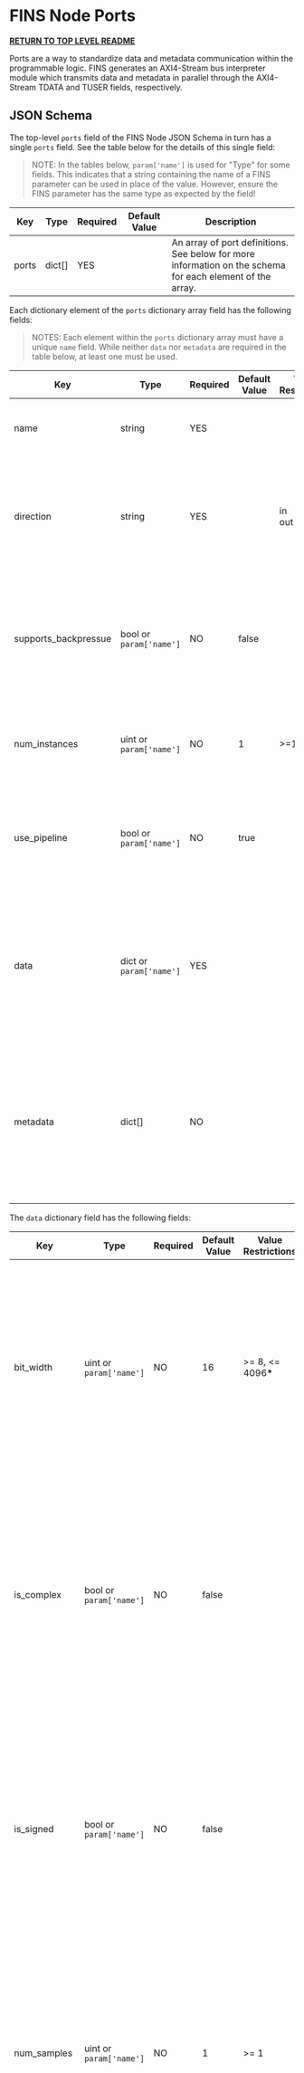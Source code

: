 # FINS Node Ports

**[RETURN TO TOP LEVEL README](../README.md)**

Ports are a way to standardize data and metadata communication within the programmable logic. FINS generates an AXI4-Stream bus interpreter module which transmits data and metadata in parallel through the AXI4-Stream TDATA and TUSER fields, respectively.

## JSON Schema

The top-level `ports` field of the FINS Node JSON Schema in turn has a single `ports` field. See the table below for the details of this single field:

> NOTE: In the tables below, `param['name']` is used for "Type" for some fields. This indicates that a string containing the name of a FINS parameter can be used in place of the value. However, ensure the FINS parameter has the same type as expected by the field!

| Key   | Type   | Required | Default Value | Description |
| ----- | ------ | -------- | ------------- | ----------- |
| ports | dict[] | YES      |               | An array of port definitions. See below for more information on the schema for each element of the array. |

Each dictionary element of the `ports` dictionary array field has the following fields:

> NOTES: Each element within the `ports` dictionary array must have a unique `name` field. While neither `data` nor `metadata` are required in the table below, at least one must be used.

| Key                  | Type                    | Required | Default Value | Value Restrictions | Description |
| -------------------- | ----------------------- | -------- | ------------- | ------------------ | ----------- |
| name                 | string                  | YES      |               |                    | The name of the port. This must be unique within a FINS IP. |
| direction            | string                  | YES      |               | in<br />out        | The bus direction of the port. This generally corresponds to the HDL port direction - except for the "tready" signal. |
| supports_backpressue | bool or `param['name']` | NO       | false         |                    | A flag indicating if the port supports backpressure. Backpressure manifests as the "tready" signal of the AXI4-Stream bus. |
| num_instances        | uint or `param['name']` | NO       | 1             | >=1                | The number of instances of this port. Each instance is independent and has unique control signals. |
| use_pipeline         | bool or `param['name']` | NO       | true          |                    | A flag indicating if a pipeline should be inserted in the port. If true, input and output ports will have a 1 clock latency. |
| data                 | dict or `param['name']` | YES      |               |                    | A dictionary the describes the data characteristics. This dictionary determines how the bus interpreter module decodes the "tdata" signal of the AXI4-Stream bus. |
| metadata             | dict[]                  | NO       |               |                    | An array of dictionaries that define metadata. This array of dictionaries determines how the bus interpreter module decodes the "tuser" signal of the AXI4-Stream bus. |

The `data` dictionary field has the following fields:

| Key          | Type                    | Required | Default Value | Value Restrictions    | Description |
| ------------ | ----------------------- | -------- | ------------- | --------------------- | ----------- |
| bit_width    | uint or `param['name']` | NO       | 16            | >= 8, <= 4096<b>*</b> | The bit width of a single sample of data. If `is_complex` is true, then this value is the bit width for BOTH real and imaginary components. Since this value is for a single sample, it should not change when `num_samples` or `num_channels` change. |
| is_complex   | bool or `param['name']` | NO       | false         |                       | A flag indicating if a sample of data has real and imaginary parts. The real and imaginary parts MUST have the same bit width, and their summed bit widths should be put in the `bit_width` field. If this value is true, then real data is packed in the LSBs of the sample. |
| is_signed    | bool or `param['name']` | NO       | false         |                       | A flag indicating if a sample of data is interpreted as a signed 2's complement value; otherwise, it is interpreted as an unsigned value. This value applies to the individual real and imaginary components when `is_complex` is true. |
| num_samples  | uint or `param['name']` | NO       | 1             | >= 1                  | The number of simultaneous samples that are communicated through the data bus per transaction for a single channel. When `num_samples` is > 1, the first sample is packed in the LSBs and the last sample is packed in the MSBs. |
| num_channels | uint or `param['name']` | NO       | 1             | >= 1                  | The number of parallel channels that are communicated through the data bus. When `num_channels` is > 1, the first channel is packed in the LSBs and the last channel is packed in the MSBs.  |

> **\*** The maximum `bit_width` for `num_samples`=1 and `num_channels`=1 is 4096. The maximum `bit_width` is divided by the `num_samples` and/or `num_channels` since the total data width is capped at 4096. For example, when `num_samples`=2 and `num_channels`=4, the maximum `bit_width` is 4096/2/4=512.

Each dictionary element of the `metadata` dictionary array field has the following fields:

> NOTE: Each element within the `metadata` dictionary array must have a unique `name` field.

| Key          | Type                    | Required | Default Value | Value Restrictions | Description |
| ------------ | ----------------------- | -------- | ------------- | ------------------ | ----------- |
| name         | string                  | YES      |               |                    | The name of the metadata. This must be unique within a port. |
| bit_width    | uint or `param['name']` | NO       | 16            | >= 1<b>*</b>       | The bit width of the metadata. If `is_complex` is true, then this value is the bit width for BOTH real and imaginary components. |
| is_complex   | bool or `param['name']` | NO       | false         |                    | A flag indicating if the metadata has real and imaginary parts. The real and imaginary parts MUST have the same bit width, and their summed bit widths should be put in the `bit_width` field. If this value is true, then real data is packed in the LSBs of the sample. |
| is_signed    | bool or `param['name']` | NO       | false         |                    | A flag indicating if the metadata is interpreted as a signed 2's complement value; otherwise, it is interpreted as an unsigned value. This value applies to the individual real and imaginary components when `is_complex` is true. |

> **\*** The `bit_width` for all metadata fields must sum to <= 4096.

## Ports Records

Ports in a FINS Node JSON file autogenerate into an intepreter module that uses records defined in the VHDL package file. This module interacts with user HDL through the `ports_in` and `ports_out` record interfaces which are defined in the auto-generated VHDL package file. `ports_in` contains the signals that go from the bus interpreter decode module to user HDL, and `ports_out` contains the signals that go from user HDL to the bus interpreter decode module. These top-level records are an array if `num_instances > 1`, and they have a field for each property that can interact with other HDL. Each port in turn has fields that specify the interface with the user HDL. The fields of each port record depend on the direction and if backpressure is supported. The table below shows all available combinations:

| `direction` | `supports_backpressure` | `data` exists | `metadata` exists | ports_in Record Fields                                       | ports_out Record Fields                 |
| ----------- | ----------------------- | ------------- | ----------------- | ------------------------------------------------------------ | --------------------------------------- |
| in          | true                    | true          | false             | clk<br />resetn<br />valid<br />last<br />data               | ready                                   |
| in          | true                    | false         | true              | clk<br />resetn<br />valid<br />last<br />metadata           | ready                                   |
| in          | true                    | true          | true              | clk<br />resetn<br />valid<br />last<br />data<br />metadata | ready                                   |
| in          | false                   | true          | false             | clk<br />resetn<br />valid<br />last<br />data               |                                         |
| in          | false                   | false         | true              | clk<br />resetn<br />valid<br />last<br />metadata           |                                         |
| in          | false                   | true          | true              | clk<br />resetn<br />valid<br />last<br />data<br />metadata |                                         |
| out         | true                    | true          | false             | clk<br />resetn<br />ready                                   | valid<br />last<br />data               |
| out         | true                    | false         | true              | clk<br />resetn<br />ready                                   | valid<br />last<br />metadata           |
| out         | true                    | true          | true              | clk<br />resetn<br />ready                                   | valid<br />last<br />data<br />metadata |
| out         | false                   | true          | false             | clk<br />resetn                                              | valid<br />last<br />data               |
| out         | false                   | false         | true              | clk<br />resetn                                              | valid<br />last<br />metadata           |
| out         | false                   | true          | true              | clk<br />resetn                                              | valid<br />last<br />data<br />metadata |

The diagram below has a visual representation of how example ports are converted to Port records from AXI4-Stream buses:

![](./port_types.png)

The type of the "data" field of `ports_in` and `ports_out` records depends on the characteristics of the data definition. The table below shows the possible combinations of data types.

| `num_channels` | `num_samples` | `is_complex` | `is_signed` | Data Type                                           |
| -------------- | ------------- | ------------ | ----------- | --------------------------------------------------- |
| 1              | 1             | false        | false       | unsigned                                            |
| 1              | 1             | false        | true        | signed                                              |
| 1              | 1             | true         | false       | record(i:unsigned, q:unsigned)                      |
| 1              | 1             | true         | true        | record(i:signed, q:signed)                          |
| 1              | > 1           | false        | false       | samples[] unsigned                                  |
| 1              | > 1           | false        | true        | samples[] signed                                    |
| 1              | > 1           | true         | false       | samples[] record(i:unsigned, q:unsigned)            |
| 1              | > 1           | true         | true        | samples[] record(i:signed, q:signed)                |
| > 1            | 1             | false        | false       | channels[] unsigned                                 |
| > 1            | 1             | false        | true        | channels[] signed                                   |
| > 1            | 1             | true         | false       | channels[] record(i:unsigned, q:unsigned)           |
| > 1            | 1             | true         | true        | channels[] record(i:signed, q:signed)               |
| > 1            | > 1           | false        | false       | channels[] samples[] unsigned                       |
| > 1            | > 1           | false        | true        | channels[] samples[] signed                         |
| > 1            | > 1           | true         | false       | channels[] samples[] record(i:unsigned, q:unsigned) |
| > 1            | > 1           | true         | true        | channels[] samples[] record(i:signed, q:signed)     |

The type of the "metadata" field of `ports_in` and `ports_out` records depends on the characteristics of the metadata definition. The `metadata` record itself contains fields that have the names of each metadata field. The combinations of different types of each metafield is shown in the table below.

| `is_complex` | `is_signed` | Metadata Type                  |
| ------------ | ----------- | ------------------------------ |
| false        | false       | unsigned                       |
| false        | true        | signed                         |
| true         | false       | record(i:unsigned, q:unsigned) |
| true         | true        | record(i:signed, q:signed)     |

## Code Generation

Code generation is performed in two steps. The ports schema is analyzed and populated with default values and additional fields, and then the transformed schema is passed to Jinja2 templates for code generation. When the `ports` top-level field exists in the FINS Node JSON file, the following output files are generated:

### `name`_pkg.vhd

This VHDL package defines the ports records and their associated signals. This package is used by the bus interpreter decode modules.

For ease of use, four conversion functions are provided in the pkg file for each port's data and metadata. These functions convert between the custom record types and std_logic_vector's, and their naming conventions are listed below:

* f_serialize_[IP_NAME]_[PORT_NAME]_data()
* f_unserialize_[IP_NAME]_[PORT_NAME]_data()
* f_serialize_[IP_NAME]_[PORT_NAME]_metadata()
* f_unserialize_[IP_NAME]_[PORT_NAME]_metadata()

### `name`_axis.vhd

This VHDL module decodes data and metadata communication on the AXI4-Stream bus into record signals for each port.

### `name`_axis_verify.vhd

This VHDL module defines file IO processes for sourcing and sinking data/metadata between text files and the test bench. The file paths of these text files are generics for the module, and they are relative to where the simulation is executed within the vendor tools. The table below has a listing of the execution directories and relative file paths from the FINS simulation execution directory back to the root of the IP.

| Vendor Tool    | Version | Execution Directory                        | Relative Path      |
| -------------- | ------- | ------------------------------------------ | ------------------ |
| Xilinx Vivado  | 2019.1  | project/vivado/`name`.sim/sim_1/behav/xsim | ../../../../../../ |
| Intel ModelSim | 19.1    | project/quartus/mentor                     | ../../../          |

The source and sink text files require a specific format for file IO processes to be able to read the information properly. The following rules apply to these simulation sink/source files.

1. All information in the text file is represented in ASCII hex characters.
2. Each AXI4-Stream transaction is a row within the text file.
3. Each transaction (row) is space-separated to differentiate between TLAST, TUSER, and TDATA fields.
4. Each transaction is required to start with a single hex character that represents the TLAST field of the AXI4-Stream bus protocol.
5. After the TLAST field, the transaction row contains the TDATA field.
6. If there is metadata communicated through the port, the TUSER field is present after the TDATA field in the transaction row.

An example of a simulation source file for a port that has both data (TDATA) and metadata (TUSER) is below. This example contains two AXI4-Stream packets, each with 4 transactions.

```
0 0000 00010001
0 0101 00010001
0 0202 00010001
1 0303 00010001
0 0404 00010001
0 0505 00010001
0 0606 00010001
1 0707 00010001
```

**[RETURN TO TOP LEVEL README](../README.md)**
